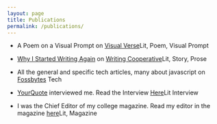 ```yaml
---
layout: page
title: Publications
permalink: /publications/
---
```


- A Poem on a Visual Prompt on [Visual Verse](http://visualverse.org/submissions/delineation/)<span class="chip-tag"><span class="chip-tag-text">Lit, Poem, Visual Prompt</span></span>

- [Why I Started Writing Again](https://writingcooperative.com/why-i-started-writing-again-eb187df2787e) on [Writing Cooperative](https://writingcooperative.com/)<span class="chip-tag"><span class="chip-tag-text">Lit, Story, Prose</span></span>

- All the general and specific tech articles, many about javascript on [Fossbytes](https://fossbytes.com/author/av/) <span class="chip-tag"><span class="chip-tag-text">Tech</span></span>

- [YourQuote](http://yourquote.in) interviewed me. Read the Interview [Here](https://stories.yourquote.in/meet-arihant-verma-the-wondrous-wordsmith-from-the-mountains-cf6b4ef72155#.z4744ow8w)<span class="chip-tag"><span class="chip-tag-text">Lit Interview</span></span>

- I was the Chief Editor of my college magazine. Read my editor in the magazine [here](http://nith.ac.in/srijan/srijan_2015.pdf)<span class="chip-tag"><span class="chip-tag-text">Lit, Magazine</span></span>
